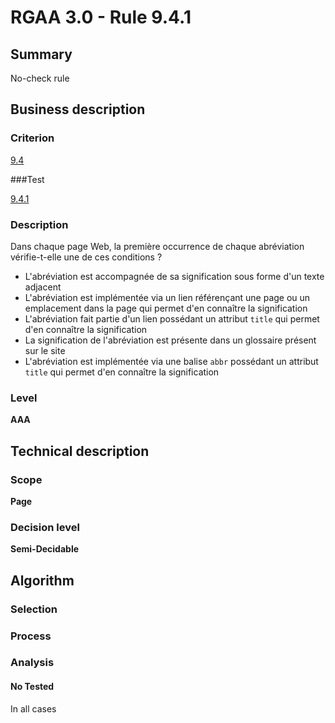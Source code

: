 # RGAA 3.0 -  Rule 9.4.1

## Summary

No-check rule

## Business description

### Criterion

[9.4](http://references.modernisation.gouv.fr/referentiel-technique-0#crit-9-4)

###Test

[9.4.1](http://disic.github.io/rgaa_referentiel_en/RGAA3.0_Criteria_English_version_v1.html#test-9-4-1)

### Description

Dans chaque page Web, la premi&egrave;re occurrence de chaque abr&eacute;viation v&eacute;rifie-t-elle une de ces conditions ? 
 
 * L'abr&eacute;viation est accompagn&eacute;e de sa signification sous forme d'un texte adjacent 
 * L'abr&eacute;viation est impl&eacute;ment&eacute;e via un lien r&eacute;f&eacute;ren&ccedil;ant une page ou un emplacement dans la page qui permet d'en conna&icirc;tre la signification 
 * L'abr&eacute;viation fait partie d'un lien poss&eacute;dant un attribut `title` qui permet d'en conna&icirc;tre la signification 
 * La signification de l'abr&eacute;viation est pr&eacute;sente dans un glossaire pr&eacute;sent sur le site 
 * L'abr&eacute;viation est impl&eacute;ment&eacute;e via une balise `abbr` poss&eacute;dant un attribut `title` qui permet d'en conna&icirc;tre la signification 


### Level

**AAA**

## Technical description

### Scope

**Page**

### Decision level

**Semi-Decidable**

## Algorithm

### Selection

### Process

### Analysis

#### No Tested 

In all cases
